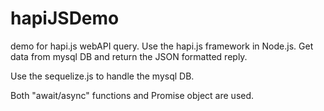 # hapiJSDemo
demo for hapi.js webAPI query. 
Use the hapi.js framework in Node.js. Get data from mysql DB and return the JSON formatted reply. 

Use the sequelize.js to handle the mysql DB.

Both "await/async" functions and Promise object are used.
